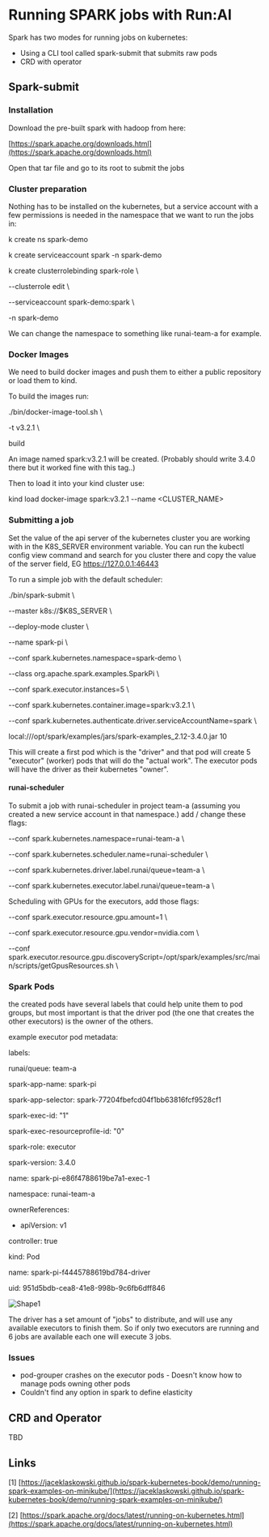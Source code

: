 # Running SPARK jobs with Run:AI

Spark has two modes for running jobs on kubernetes:

- Using a CLI tool called spark-submit that submits raw pods
- CRD with operator

## Spark-submit

### Installation

Download the pre-built spark with hadoop from here:

[https://spark.apache.org/downloads.html](https://spark.apache.org/downloads.html)

Open that tar file and go to its root to submit the jobs

### Cluster preparation

Nothing has to be installed on the kubernetes, but a service account with a few permissions is needed in the namespace that we want to run the jobs in:

k create ns spark-demo

k create serviceaccount spark -n spark-demo

k create clusterrolebinding spark-role \

--clusterrole edit \

--serviceaccount spark-demo:spark \

-n spark-demo

We can change the namespace to something like runai-team-a for example.

### Docker Images

We need to build docker images and push them to either a public repository or load them to kind.

To build the images run:

./bin/docker-image-tool.sh \

-t v3.2.1 \

build

An image named spark:v3.2.1 will be created. (Probably should write 3.4.0 there but it worked fine with this tag..)

Then to load it into your kind cluster use:

kind load docker-image spark:v3.2.1 --name \<CLUSTER\_NAME\>

### Submitting a job

Set the value of the api server of the kubernetes cluster you are working with in the K8S\_SERVER environment variable. You can run the kubectl config view command and search for you cluster there and copy the value of the server field, EG https://127.0.0.1:46443

To run a simple job with the default scheduler:

./bin/spark-submit \

--master k8s://$K8S\_SERVER \

--deploy-mode cluster \

--name spark-pi \

--conf spark.kubernetes.namespace=spark-demo \

--class org.apache.spark.examples.SparkPi \

--conf spark.executor.instances=5 \

--conf spark.kubernetes.container.image=spark:v3.2.1 \

--conf spark.kubernetes.authenticate.driver.serviceAccountName=spark \

local:///opt/spark/examples/jars/spark-examples\_2.12-3.4.0.jar 10

This will create a first pod which is the "driver" and that pod will create 5 "executor" (worker) pods that will do the "actual work". The executor pods will have the driver as their kubernetes "owner".

#### runai-scheduler

To submit a job with runai-scheduler in project team-a (assuming you created a new service account in that namespace.) add / change these flags:

--conf spark.kubernetes.namespace=runai-team-a \

--conf spark.kubernetes.scheduler.name=runai-scheduler \

--conf spark.kubernetes.driver.label.runai/queue=team-a \

--conf spark.kubernetes.executor.label.runai/queue=team-a \

Scheduling with GPUs for the executors, add those flags:

--conf spark.executor.resource.gpu.amount=1 \

--conf spark.executor.resource.gpu.vendor=nvidia.com \

--conf spark.executor.resource.gpu.discoveryScript=/opt/spark/examples/src/main/scripts/getGpusResources.sh \

### Spark Pods

the created pods have several labels that could help unite them to pod groups, but most important is that the driver pod (the one that creates the other executors) is the owner of the others.

example executor pod metadata:

labels:

runai/queue: team-a

spark-app-name: spark-pi

spark-app-selector: spark-77204fbefcd04f1bb63816fcf9528cf1

spark-exec-id: "1"

spark-exec-resourceprofile-id: "0"

spark-role: executor

spark-version: 3.4.0

name: spark-pi-e86f4788619be7a1-exec-1

namespace: runai-team-a

ownerReferences:

- apiVersion: v1

controller: true

kind: Pod

name: spark-pi-f4445788619bd784-driver

uid: 951d5bdb-cea8-41e8-998b-9c6fb6dff846

![Shape1](RackMultipart20230620-1-fcrkwu_html_932f45e5bf08d98e.gif)

The driver has a set amount of "jobs" to distribute, and will use any available executors to finish them. So if only two executors are running and 6 jobs are available each one will execute 3 jobs.

### Issues

- pod-grouper crashes on the executor pods - Doesn't know how to manage pods owning other pods
- Couldn't find any option in spark to define elasticity

## CRD and Operator

TBD

## Links

[1] [https://jaceklaskowski.github.io/spark-kubernetes-book/demo/running-spark-examples-on-minikube/](https://jaceklaskowski.github.io/spark-kubernetes-book/demo/running-spark-examples-on-minikube/)

[2] [https://spark.apache.org/docs/latest/running-on-kubernetes.html](https://spark.apache.org/docs/latest/running-on-kubernetes.html)
